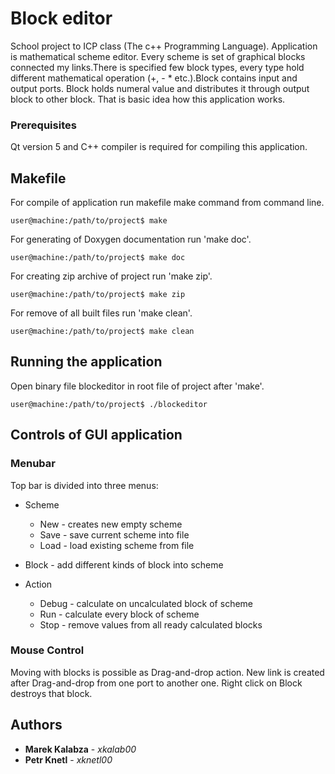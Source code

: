 # Block editor

School project to ICP class (The c++ Programming Language). Application is mathematical scheme editor.
Every scheme is set  of graphical blocks connected my links.There is specified few block types,
every type hold different mathematical operation (+, - * etc.).Block contains input and output ports.
Block holds numeral value and distributes it through output block to other block.
That is basic idea how this application works.

### Prerequisites

Qt version 5 and C++ compiler is required for compiling this application.

## Makefile

For compile of application run makefile make command from command line.

```
user@machine:/path/to/project$ make
```

For generating of Doxygen documentation run 'make doc'.
```
user@machine:/path/to/project$ make doc
```

For creating zip archive of project run 'make zip'.
```
user@machine:/path/to/project$ make zip
```
For remove of all built files run 'make clean'.
```
user@machine:/path/to/project$ make clean
```

## Running the application
Open binary file blockeditor in root file of project after 'make'.

```
user@machine:/path/to/project$ ./blockeditor
```

## Controls of GUI application

### Menubar

Top bar is divided into three menus:
* Scheme
  * New - creates new empty scheme
  * Save - save current scheme into file
  * Load - load existing scheme from file

* Block - add different kinds of block into scheme
* Action
  * Debug - calculate on uncalculated block of scheme
  * Run - calculate every block of scheme
  * Stop - remove values from all ready calculated blocks

### Mouse Control

Moving with blocks is possible as Drag-and-drop action. New link is created
 after Drag-and-drop from one port to another one. Right click on Block destroys that block.

## Authors

* **Marek Kalabza** - *xkalab00*
* **Petr Knetl** - *xknetl00*
